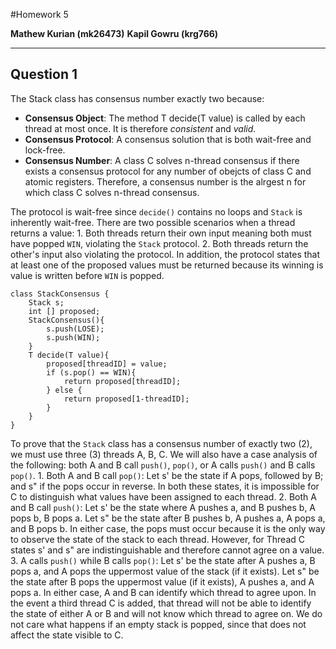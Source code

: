 #Homework 5

**Mathew Kurian (mk26473)**
**Kapil Gowru (krg766)**

-----
Question 1
-----
The Stack class has consensus number exactly two because:
- **Consensus Object**: The method T decide(T value) is called by each thread at most once. It is therefore *consistent* and *valid*.
- **Consensus Protocol**: A consensus solution that is both wait-free and lock-free.
- **Consensus Number**: A class C solves n-thread consensus if there exists a consensus protocol for any number of obejcts of class C and atomic registers. Therefore, a consensus number is the alrgest n for which class C solves n-thread consensus.

The protocol is wait-free since `decide()` contains no loops and `Stack` is inherently wait-free. There are two possible scenarios when a thread returns a value:
    1. Both threads return their own input meaning both must have popped `WIN`, violating the `Stack` protocol.
    2. Both threads return the other's input also violating the protocol.
In addition, the protocol states that at least one of the proposed values must be returned because its winning is value is written before `WIN` is popped.

```
class StackConsensus {
    Stack s;
    int [] proposed;
    StackConsensus(){
        s.push(LOSE);
        s.push(WIN);
    }
    T decide(T value){
        proposed[threadID] = value;
        if (s.pop() == WIN){
            return proposed[threadID];
        } else {
            return proposed[1-threadID];
        }
    }
}
```
To prove that the `Stack` class has a consensus number of exactly two (2), we must use three (3) threads A, B, C. We will also have a case analysis of the following: both A and B call `push()`, `pop()`, or A calls `push()` and B calls `pop()`.
    1. Both A and B call `pop()`: Let s' be the state if A pops, followed by B; and s" if the pops occur in reverse. In both these states, it is impossible for C to distinguish what values have been assigned to each thread.
    2. Both A and B call `push()`: Let s' be the state where A pushes a, and B pushes b, A pops b, B pops a. Let s" be the state after B pushes b, A pushes a, A pops a, and B pops b. In either case, the pops must occur because it is the only way to observe the state of the stack to each thread. However, for Thread C states s' and s" are indistinguishable and therefore cannot agree on a value.
    3. A calls `push()` while B calls `pop()`: Let s' be the state after A pushes a, B pops a, and A pops the uppermost value of the stack (if it exists). Let s" be the state after B pops the uppermost value (if it exists), A pushes a, and A pops a. In either case, A and B can identify which thread to agree upon. In the event a third thread C is added, that thread will not be able to identify the state of either A or B and will not know which thread to agree on. We do not care what happens if an empty stack is popped, since that does not affect the state visible to C.
